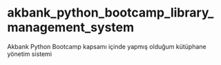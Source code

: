 # akbank_python_bootcamp_library_management_system
Akbank Python Bootcamp kapsamı içinde yapmış olduğum kütüphane yönetim sistemi
